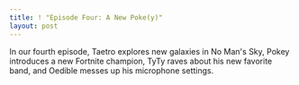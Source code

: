 ```yaml
---
title: ! "Episode Four: A New Poke(y)"
layout: post
---
```

In our fourth episode, Taetro explores new galaxies in No Man's Sky, Pokey introduces a new Fortnite champion, TyTy raves about his new favorite band, and Oedible messes up his microphone settings.
